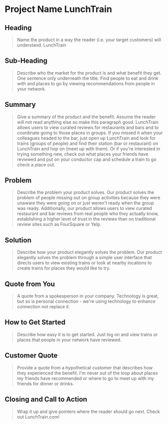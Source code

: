 # Project Name LunchTrain

<!-- 
> This material was originally posted [here](http://www.quora.com/What-is-Amazons-approach-to-product-development-and-product-management). It is reproduced here for posterities sake.

There is an approach called "working backwards" that is widely used at Amazon. They work backwards from the customer, rather than starting with an idea for a product and trying to bolt customers onto it. While working backwards can be applied to any specific product decision, using this approach is especially important when developing new products or features.

For new initiatives a product manager typically starts by writing an internal press release announcing the finished product. The target audience for the press release is the new/updated product's customers, which can be retail customers or internal users of a tool or technology. Internal press releases are centered around the customer problem, how current solutions (internal or external) fail, and how the new product will blow away existing solutions.

If the benefits listed don't sound very interesting or exciting to customers, then perhaps they're not (and shouldn't be built). Instead, the product manager should keep iterating on the press release until they've come up with benefits that actually sound like benefits. Iterating on a press release is a lot less expensive than iterating on the product itself (and quicker!).

If the press release is more than a page and a half, it is probably too long. Keep it simple. 3-4 sentences for most paragraphs. Cut out the fat. Don't make it into a spec. You can accompany the press release with a FAQ that answers all of the other business or execution questions so the press release can stay focused on what the customer gets. My rule of thumb is that if the press release is hard to write, then the product is probably going to suck. Keep working at it until the outline for each paragraph flows. 

Oh, and I also like to write press-releases in what I call "Oprah-speak" for mainstream consumer products. Imagine you're sitting on Oprah's couch and have just explained the product to her, and then you listen as she explains it to her audience. That's "Oprah-speak", not "Geek-speak".

Once the project moves into development, the press release can be used as a touchstone; a guiding light. The product team can ask themselves, "Are we building what is in the press release?" If they find they're spending time building things that aren't in the press release (overbuilding), they need to ask themselves why. This keeps product development focused on achieving the customer benefits and not building extraneous stuff that takes longer to build, takes resources to maintain, and doesn't provide real customer benefit (at least not enough to warrant inclusion in the press release).
 -->
 
## Heading ##
  > Name the product in a way the reader (i.e. your target customers) will understand.
  LunchTrain

## Sub-Heading ##
  > Describe who the market for the product is and what benefit they get. One sentence only underneath the title.
  Find people to eat and drink with and places to go by viewing recommendations from people in your network.

## Summary ##
  > Give a summary of the product and the benefit. Assume the reader will not read anything else so make this paragraph good.
  LunchTrain allows users to view curated reviews for restaurants and bars and to coordinate going to those places in groups.  If you missed it when your colleagues headed to the bar, just open up LunchTrain and look for trains (groups of people) and find their station (bar or restaurant) on LunchTrain and hop on (meet up with them).  Or if you're interested in trying something new, check out what places your friends have reviewed and put on your conductor cap and schedule a train to go check a place out.

## Problem ##
  > Describe the problem your product solves.
  Our product solves the problem of people missing out on group activities because they were unaware they were going on or just weren't ready when the group was ready.  Additionally, our product allows users to view curated restaurant and bar reviews from real people who they actually know, establishing a higher level of trust in the reviews than on traditional review sites such as FourSquare or Yelp.

## Solution ##
  > Describe how your product elegantly solves the problem.
  Our product elegantly solves the problem through a simple user interface that directs users to view existing trains or look at nearby locations to create trains for places they would like to try.

## Quote from You ##
  > A quote from a spokesperson in your company.
  Technology is great, but so is personal connection - we're using technology to enhance connection not replace it.

## How to Get Started ##
  > Describe how easy it is to get started.
  Just log on and view trains or places that people in your network have reviewed.

## Customer Quote ##
  > Provide a quote from a hypothetical customer that describes how they experienced the benefit.
  I'm never out of the loop about places my friends have recommended or where to go to meet up with my friends for dinner or drinks.

## Closing and Call to Action ##
  > Wrap it up and give pointers where the reader should go next.
  Check out LunchTrain.com!
